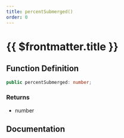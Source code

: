 ```yaml
---
title: percentSubmerged()
order: 0
---
```


# {{ $frontmatter.title }}

<!--@include: ./percentSubmerged_partial_header.md-->

## Function Definition

```ts
public percentSubmerged: number;
```

### Returns

* number

## Documentation

<!--@include: ./percentSubmerged_partial_footer.md-->
